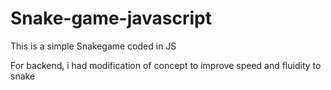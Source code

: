 # Snake-game-javascript

This is a simple Snakegame coded in JS

For backend, i had modification of concept to improve speed and fluidity to snake 